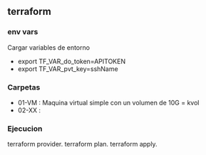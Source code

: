 ## terraform

### env vars 

Cargar variables de entorno 

* export TF_VAR_do_token=APITOKEN
* export TF_VAR_pvt_key=sshName


### Carpetas 

* 01-VM : Maquina virtual simple con un volumen de 10G = kvol 
* 02-XX : 

### Ejecucion 

terraform provider.
terraform plan. 
terraform apply.